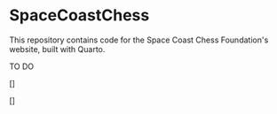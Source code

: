 # SpaceCoastChess

This repository contains code for the Space Coast Chess Foundation's website, built with Quarto.

TO DO

[]

[]

